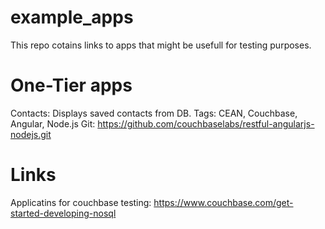 # example_apps

This repo cotains links to apps that might be usefull for testing purposes.

# One-Tier apps

Contacts:
Displays saved contacts from DB.
Tags: CEAN, Couchbase, Angular, Node.js
Git:  https://github.com/couchbaselabs/restful-angularjs-nodejs.git

# Links

Applicatins for couchbase testing:
https://www.couchbase.com/get-started-developing-nosql